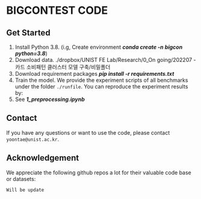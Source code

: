 # BIGCONTEST CODE


## Get Started

1. Install Python 3.8. (i.g, Create environment ***conda create -n bigcon python=3.8***)
2. Download data. ./dropbox/UNIST FE Lab/Research/0_On going/202207 - 카드 소비패턴 클러스터 모델 구축/비밀폴더
3. Download requirement packages ***pip install -r requirements.txt*** 
4. Train the model. We provide the experiment scripts of all benchmarks under the folder `./runfile`. You can reproduce the experiment results by:
5. See ***1_preprocessing.ipynb***


## Contact

If you have any questions or want to use the code, please contact `yoontae@unist.ac.kr`.

## Acknowledgement

We appreciate the following github repos a lot for their valuable code base or datasets:


```
Will be update
```
